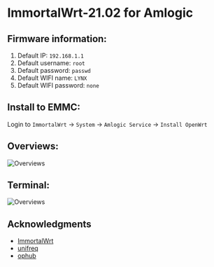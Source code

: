 #  ImmortalWrt-21.02 for Amlogic

## Firmware information:
1. Default IP: `192.168.1.1`
2. Default username: `root`
3. Default password: `passwd`
4. Default WIFI name: `LYNX`
5. Default WIFI password: `none`

## Install to EMMC:
Login to `ImmortalWrt` → `System` → `Amlogic Service` → `Install OpenWrt`

## Overviews:
![Overviews](https://i.ibb.co/tCRNrzh/Screenshot-2022-03-15-20-31-19.png)

## Terminal:
![Overviews](https://i.ibb.co/Tv3XYWB/Screenshot-2022-03-15-20-40-18.png)

## Acknowledgments

- [ImmortalWrt](https://github.com/immortalwrt/immortalwrt)
- [unifreq](https://github.com/unifreq)
- [ophub](https://github.com/ophub)
